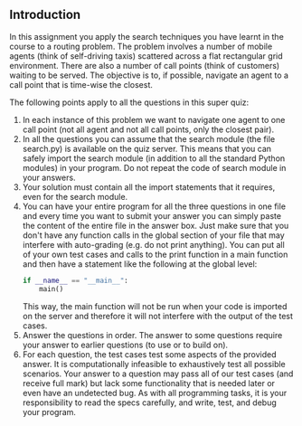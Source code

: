 ## Introduction

In this assignment you apply the search techniques you have learnt in the course to a 
routing problem. The problem involves a number of mobile agents 
(think of self-driving taxis) scattered across a flat rectangular grid environment. 
There are also a number of call points (think of customers) waiting to be served. 
The objective is to, if possible, navigate an agent to a call point that is time-wise 
the closest.

The following points apply to all the questions in this super quiz:


1. In each instance of this problem we want to navigate one agent to one call point 
    (not all agent and not all call points, only the closest pair).
2. In all the questions you can assume that the search module (the file search.py) is 
available on the quiz server. This means that you can safely import the search module (in 
addition to all the standard Python modules) in your program. Do not repeat the code of 
search module in your answers.
3. Your solution must contain all the import statements that it requires, even for the
search module.
4. You can have your entire program for all the three questions in one file and every 
time you want to submit your answer you can simply paste the content of the entire 
file in the answer box. Just make sure that you don't have any function calls in 
the global section of your file that may interfere with auto-grading (e.g. do not 
print anything). You can put all of your own test cases and calls to the print 
function in a main function and then have a statement like the following at the 
global level:
    ```python
    if __name__ == "__main__":
        main()
    ```
    This way, the main function will not be run when your code is imported on the 
server and therefore it will not interfere with the output of the test cases.
5. Answer the questions in order. The answer to some questions require your answer to 
earlier questions (to use or to build on).
6. For each question, the test cases test some aspects of the provided answer. It is 
computationally infeasible to exhaustively test all possible scenarios. Your answer to a 
question may pass all of our test cases (and receive full mark) but lack some 
functionality that is needed later or even have an undetected bug. As with all programming 
tasks, it is your responsibility to read the specs carefully, and write, test, and debug 
your program.





